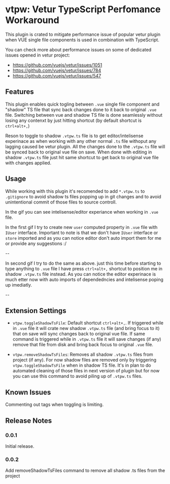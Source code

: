 # vtpw: **V**etur **T**ypeScript **P**erfomance **W**orkaround

This plugin is crated to mitigate performance issue of popular vetur plugin when VUE single file components is used in combination with TypeScript.

You can check more about performance issues on some of dedicated issues opened in vetur project:

* https://github.com/vuejs/vetur/issues/1051
* https://github.com/vuejs/vetur/issues/784
* https://github.com/vuejs/vetur/issues/547

## Features

This plugin enables quick togling between `.vue` single file component and "shadow" TS file that sync back
changes done to it back to original `.vue` file. Switching between vue and shadow TS file is done seamlessly
without losing any contenxt by just hitting shortcut (by default shortcut is `ctrl+alt+,`)

Reson to toggle to shadow `.vtpw.ts` file is to get editor/intelisense experinace as when working with any other normal `.ts` file
withoput any lagging caused be vetur plugin. All the changes done to the `.vtpw.ts` file will be synced back to original vue file on save.
When done with editing in shadow `.vtpw.ts` file just hit same shortcut to get back to original vue file with changes applied.

## Usage

While working with this plugin it's recomended to add `*.vtpw.ts` to `.gitignore` to avoid shadow ts files popping up
in git changes and to avoid unintentional commit of those files to source controll.

In the gif you can see intelisense/editor experiance when working in `.vue` file.

In the first gif I try to create new `user` computed property in `.vue` file with `IUser` interface.
Important to note is that we don't have `IUser` interface or `store` imported and as you can notice editor don't
auto import them for me or provide any suggestions :/

--

In second gif I try to do the same as above. just this time before starting to type anything to `.vue` file I have
press `ctrl+alt+,` shortcut to position me in shadow `.vtpw.ts` file instead.
As you can notice the editor experinace is much etter now with auto imports of dependedncies and intelisense poping up imediatly.

--


## Extension Settings

* `vtpw.toggleShadowTsFile`: Default shortcut `ctrl+alt+,`. If triggered while in `.vue` file
it will crate new shadow `.vtpw.ts` file (and bring focus to it) that on save will sync changes back to original vue file.
If same command is triggered while in `.vtpw.ts` file it will save changes (if any) remove that file from disk
and bring back focus to original `.vue` file.

* `vtpw.removeShadowTsFiles`: Removes all shadow `.vtpw.ts` files from project (if any). For now shadow files are removed only
by triggering `vtpw.toggleShadowTsFile` when in shadow TS file. It's in plan to do automated cleaning of those files in next version of plugin but for now you can use this command to avoid piling up of `.vtpw.ts` files.

## Known Issues

Commenting out tags when toggling is limiting.

## Release Notes

### 0.0.1

Initial release.

### 0.0.2

Add removeShadowTsFiles command to remove all shadow .ts files from the project
